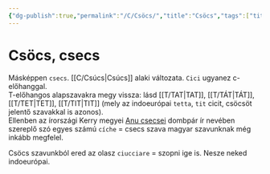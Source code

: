 ```yaml
---
{"dg-publish":true,"permalink":"/C/Csöcs/","title":"Csöcs","tags":["titleandheadingonedontmatch"],"created":"2023-11-21T02:37","updated":"2024-01-03T03:08"}
---
```



# Csöcs, csecs

Másképpen `csecs`. [[C/Csúcs\|Csúcs]] alaki változata. `Cici` ugyanez c-előhanggal.  
T-előhangos alapszavakra megy vissza: lásd [[T/TAT\|TAT]], [[T/TÁT\|TÁT]], [[T/TET\|TET]], [[T/TIT\|TIT]] (mely az indoeurópai `tetta`, `tit` cicit, csöcsöt jelentő szavakkal is azonos).  
Ellenben az írországi Kerry megyei [Anu csecsei](https://en.wikipedia.org/wiki/Paps_of_Anu) dombpár ír nevében szereplő szó egyes számú `cíche` = csecs szava magyar szavunknak még inkább megfelel.  

Csöcs szavunkból ered az olasz `ciucciare` = szopni ige is. Nesze neked indoeurópai.  